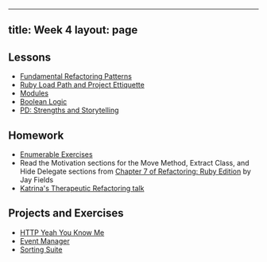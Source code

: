  ---
title: Week 4
layout: page
---

## Lessons

* [Fundamental Refactoring Patterns](../lessons/fundamental_refactoring_patterns)
* [Ruby Load Path and Project Ettiquette](../lessons/ruby_project_etiquette)
* [Modules](../lessons/modules)
* [Boolean Logic](../lessons/boolean_logic)
* [PD: Strengths and Storytelling](../../career_development_curriculum/module_one/strengths_and_storytelling)

<!-- * [Peer to Peer Project Review](../lessons/peer_to_peer_project_review) -->
<!-- * [Enumerables: Return of the Block](../lessons/advanced_enumerables) -->

## Homework
* [Enumerable Exercises](https://github.com/turingschool/enums-exercises)
* Read the Motivation sections for the Move Method, Extract Class, and Hide Delegate sections from [Chapter 7 of Refactoring: Ruby Edition](https://dl.dropboxusercontent.com/u/69001/Refactoring/Refactoring%20-%20Chapter%207.pdf) by Jay Fields
* [Katrina's Therapeutic Refactoring talk](http://confreaks.tv/videos/cascadiaruby2012-therapeutic-refactoring)


## Projects and Exercises

* [HTTP Yeah You Know Me](../projects/http_yeah_you_know_me)
* [Event Manager](../projects/eventmanager)
* [Sorting Suite](../projects/sorting_suite)

